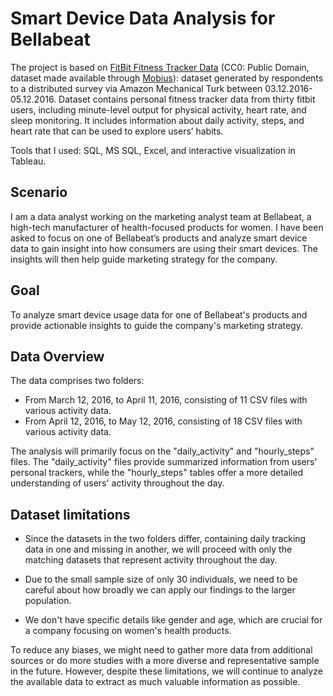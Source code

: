 # Smart Device Data Analysis for Bellabeat
The project is based on [FitBit Fitness Tracker Data](https://www.kaggle.com/datasets/arashnic/fitbit) (CC0: Public Domain, dataset made available through [Mobius](https://www.kaggle.com/arashnic)): dataset generated by respondents to a distributed survey via Amazon Mechanical Turk between 03.12.2016-05.12.2016. Dataset contains personal fitness tracker data from thirty fitbit users, including minute-level output for physical activity, heart rate, and sleep monitoring. It includes information about daily activity, steps, and heart rate that can be used to explore users’ habits.

Tools that I used: SQL, MS SQL, Excel, and interactive visualization in Tableau.

## Scenario
I am a data analyst working on the marketing analyst team at Bellabeat, a high-tech manufacturer of health-focused products for women. I have been asked to focus on one of Bellabeat’s products and analyze smart device data to gain insight into how consumers are using their smart devices. The insights will then help guide marketing strategy for the company. 

## Goal
To analyze smart device usage data for one of Bellabeat's products and provide actionable insights to guide the company's marketing strategy.

## Data Overview
The data comprises two folders:

* From March 12, 2016, to April 11, 2016, consisting of 11 CSV files with various activity data.
* From April 12, 2016, to May 12, 2016, consisting of 18 CSV files with various activity data.

The analysis will primarily focus on the "daily_activity" and "hourly_steps" files. The "daily_activity" files provide summarized information from users' personal trackers, while the "hourly_steps" tables offer a more detailed understanding of users' activity throughout the day.

## Dataset limitations

* Since the datasets in the two folders differ, containing daily tracking data in one and missing in another, we will proceed with only the matching datasets that represent activity throughout the day. 

* Due to the small sample size of only 30 individuals, we need to be careful about how broadly we can apply our findings to the larger population. 

* We don't have specific details like gender and age, which are crucial for a company focusing on women's health products. 

To reduce any biases, we might need to gather more data from additional sources or do more studies with a more diverse and representative sample in the future.
However, despite these limitations, we will continue to analyze the available data to extract as much valuable information as possible. 